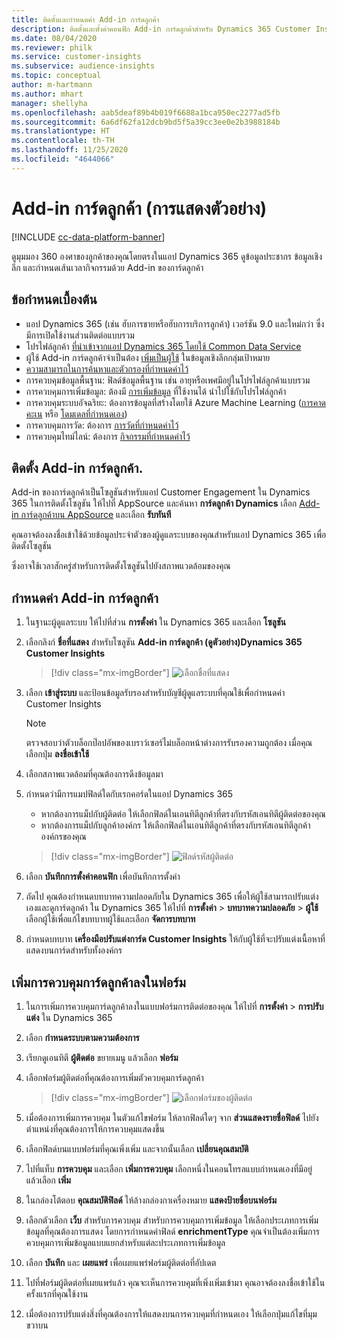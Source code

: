 ```yaml
---
title: ติดตั้งและกำหนดค่า Add-in การ์ดลูกค้า
description: ติดตั้งและตั้งค่าคอนฟิก Add-in การ์ดลูกค้าสำหรับ Dynamics 365 Customer Insights
ms.date: 08/04/2020
ms.reviewer: philk
ms.service: customer-insights
ms.subservice: audience-insights
ms.topic: conceptual
author: m-hartmann
ms.author: mhart
manager: shellyha
ms.openlocfilehash: aab5deaf89b4b019f6688a1bca950ec2277ad5fb
ms.sourcegitcommit: 6a6df62fa12dcb9bd5f5a39cc3ee0e2b3988184b
ms.translationtype: HT
ms.contentlocale: th-TH
ms.lasthandoff: 11/25/2020
ms.locfileid: "4644066"
---
```

# <a name="customer-card-add-in-preview"></a>Add-in การ์ดลูกค้า (การแสดงตัวอย่าง)

[!INCLUDE [cc-data-platform-banner](../includes/cc-data-platform-banner.md)]

ดูมุมมอง 360 องศาของลูกค้าของคุณโดยตรงในแอป Dynamics 365 ดูข้อมูลประชากร ข้อมูลเชิงลึก และกำหนดเส้นเวลากิจกรรมด้วย Add-in ของการ์ดลูกค้า

## <a name="prerequisites"></a>ข้อกำหนดเบื้องต้น

- แอป Dynamics 365 (เช่น ฮับการขายหรือฮับการบริการลูกค้า) เวอร์ชัน 9.0 และใหม่กว่า ซึ่งมีการเปิดใช้งานส่วนติดต่อแบบรวม
- โปรไฟล์ลูกค้า [ที่นำเข้าจากแอป Dynamics 365 โดยใช้ Common Data Service](connect-power-query.md)
- ผู้ใช้ Add-in การ์ดลูกค้าจำเป็นต้อง [เพิ่มเป็นผู้ใช้](permissions.md) ในข้อมูลเชิงลึกกลุ่มเป้าหมาย
- [ความสามารถในการค้นหาและตัวกรองที่กำหนดค่าไว้](search-filter-index.md)
- การควบคุมข้อมูลพื้นฐาน: ฟิลด์ข้อมูลพื้นฐาน เช่น อายุหรือเพศมีอยู่ในโปรไฟล์ลูกค้าแบบรวม
- การควบคุมการเพิ่มข้อมูล: ต้องมี [การเพิ่มข้อมูล](enrichment-hub.md) ที่ใช้งานได้ นำไปใช้กับโปรไฟล์ลูกค้า
- การควบคุมระบบอัจฉริยะ: ต้องการข้อมูลที่สร้างโดยใช้ Azure Machine Learning ([การคาดคะเน](predictions.md) หรือ [โดมเดลที่กำหนดเอง](custom-models.md))
- การควบคุมการวัด: ต้องการ [การวัดที่กำหนดค่าไว้](measures.md)
- การควบคุมไทม์ไลน์: ต้องการ [กิจกรรมที่กำหนดค่าไว้](activities.md)

## <a name="install-the-customer-card-add-in"></a>ติดตั้ง Add-in การ์ดลูกค้า.

Add-in ของการ์ดลูกค้าเป็นโซลูชันสำหรับแอป Customer Engagement ใน Dynamics 365 ในการติดตั้งโซลูชัน ให้ไปที่ AppSource และค้นหา **การ์ดลูกค้า Dynamics** เลือก [Add-in การ์ดลูกค้าบน AppSource](https://appsource.microsoft.com/product/dynamics-365/mscrm.dynamics_365_customer_insights_customer_card_addin?tab=Overview) และเลือก **รับทันที**

คุณอาจต้องลงชื่อเข้าใช้ด้วยข้อมูลประจำตัวของผู้ดูแลระบบของคุณสำหรับแอป Dynamics 365 เพื่อติดตั้งโซลูชัน

ซึ่งอาจใช้เวลาสักครู่สำหรับการติดตั้งโซลูชันไปยังสภาพแวดล้อมของคุณ

## <a name="configure-the-customer-card-add-in"></a>กำหนดค่า Add-in การ์ดลูกค้า

1. ในฐานะผู้ดูแลระบบ ให้ไปที่ส่วน **การตั้งค่า** ใน Dynamics 365 และเลือก **โซลูชัน**

1. เลือกลิงก์ **ชื่อที่แสดง** สำหรับโซลูชัน **Add-in การ์ดลูกค้า (ดูตัวอย่าง)Dynamics 365 Customer Insights**

   > [!div class="mx-imgBorder"]
   > ![เลือกชื่อที่แสดง](media/select-display-name.png "เลือกชื่อที่แสดง")

1. เลือก **เข้าสู่ระบบ** และป้อนข้อมูลรับรองสำหรับบัญชีผู้ดูแลระบบที่คุณใช้เพื่อกำหนดค่า Customer Insights

   > [!NOTE]
   > ตรวจสอบว่าตัวบล็อกป๊อปอัพของเบราว์เซอร์ไม่บล็อกหน้าต่างการรับรองความถูกต้อง เมื่อคุณเลือกปุ่ม **ลงชื่อเข้าใช้**

1. เลือกสภาพแวดล้อมที่คุณต้องการดึงข้อมูลมา

1. กำหนดว่ามีการแมปฟิลด์ใดกับเรกคอร์ดในแอป Dynamics 365
   - หากต้องการแม็ปกับผู้ติดต่อ ให้เลือกฟิลด์ในเอนทิตีลูกค้าที่ตรงกับรหัสเอนทิตีผู้ติดต่อของคุณ
   - หากต้องการแม็ปกับลูกค้าองค์กร ให้เลือกฟิลด์ในเอนทิตีลูกค้าที่ตรงกับรหัสเอนทิตีลูกค้าองค์กรของคุณ

   > [!div class="mx-imgBorder"]
   > ![ฟิลด์รหัสผู้ติดต่อ](media/contact-id-field.png "ฟิลด์รหัสผู้ติดต่อ")

1. เลือก **บันทึกการตั้งค่าคอนฟิก** เพื่อบันทึกการตั้งค่า

1. ถัดไป คุณต้องกำหนดบทบาทความปลอดภัยใน Dynamics 365 เพื่อให้ผู้ใช้สามารถปรับแต่งเองและดูการ์ดลูกค้า ใน Dynamics 365 ให้ไปที่ **การตั้งค่า** > **บทบาทความปลอดภัย** > **ผู้ใช้** เลือกผู้ใช้เพื่อแก้ไขบทบาทผู้ใช้และเลือก **จัดการบทบาท**

1. กำหนดบทบาท **เครื่องมือปรับแต่งการ์ด Customer Insights** ให้กับผู้ใช้ที่จะปรับแต่งเนื้อหาที่แสดงบนการ์ดสำหรับทั้งองค์กร

## <a name="add-customer-card-controls-to-forms"></a>เพิ่มการควบคุมการ์ดลูกค้าลงในฟอร์ม
  
1. ในการเพิ่มการควบคุมการ์ดลูกค้าลงในแบบฟอร์มการติดต่อของคุณ ให้ไปที่ **การตั้งค่า** > **การปรับแต่ง** ใน Dynamics 365

1. เลือก **กำหนดระบบตามความต้องการ**

1. เรียกดูเอนทิตี **ผู้ติดต่อ** ขยายเมนู แล้วเลือก **ฟอร์ม**

1. เลือกฟอร์มผู้ติดต่อที่คุณต้องการเพิ่มตัวควบคุมการ์ดลูกค้า

    > [!div class="mx-imgBorder"]
    > ![เลือกฟอร์มของผู้ติดต่อ](media/contact-active-forms.png "เลือกฟอร์มของผู้ติดต่อ")

1. เมื่อต้องการเพิ่มการควบคุม ในตัวแก้ไขฟอร์ม ให้ลากฟิลด์ใดๆ จาก **ส่วนแสดงรายชื่อฟิลด์** ไปยังตำแหน่งที่คุณต้องการให้การควบคุมแสดงขึ้น

1. เลือกฟิลด์บนแบบฟอร์มที่คุณเพิ่งเพิ่ม และจากนั้นเลือก **เปลี่ยนคุณสมบัติ**

1. ไปที่แท็บ **การควบคุม** และเลือก **เพิ่มการควบคุม** เลือกหนึ่งในคอนโทรลแบบกำหนดเองที่มีอยู่ แล้วเลือก **เพิ่ม**

1. ในกล่องโต้ตอบ **คุณสมบัติฟิลด์** ให้ล้างกล่องกาเครื่องหมาย **แสดงป้ายชื่อบนฟอร์ม**

1. เลือกตัวเลือก **เว็บ** สำหรับการควบคุม สำหรับการควบคุมการเพิ่มข้อมูล ให้เลือกประเภทการเพิ่มข้อมูลที่คุณต้องการแสดง โดยการกำหนดค่าฟิลด์ **enrichmentType** คุณจำเป็นต้องเพิ่มการควบคุมการเพิ่มข้อมูลแบบแยกสำหรับแต่ละประเภทการเพิ่มข้อมูล

1. เลือก **บันทึก** และ **เผยแพร่** เพื่อเผยแพร่ฟอร์มผู้ติดต่อที่อัปเดต

1. ไปที่ฟอร์มผู้ติดต่อที่เผยแพร่แล้ว คุณจะเห็นการควบคุมที่เพิ่งเพิ่มเข้ามา คุณอาจต้องลงชื่อเข้าใช้ในครั้งแรกที่คุณใช้งาน

1. เมื่อต้องการปรับแต่งสิ่งที่คุณต้องการให้แสดงบนการควบคุมที่กำหนดเอง ให้เลือกปุ่มแก้ไขที่มุมขวาบน

